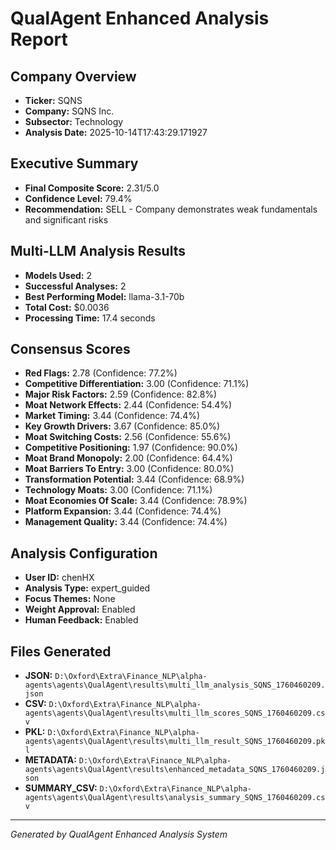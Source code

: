 # QualAgent Enhanced Analysis Report

## Company Overview
- **Ticker:** SQNS
- **Company:** SQNS Inc.
- **Subsector:** Technology
- **Analysis Date:** 2025-10-14T17:43:29.171927

## Executive Summary
- **Final Composite Score:** 2.31/5.0
- **Confidence Level:** 79.4%
- **Recommendation:** SELL - Company demonstrates weak fundamentals and significant risks

## Multi-LLM Analysis Results
- **Models Used:** 2
- **Successful Analyses:** 2
- **Best Performing Model:** llama-3.1-70b
- **Total Cost:** $0.0036
- **Processing Time:** 17.4 seconds

## Consensus Scores
- **Red Flags:** 2.78 (Confidence: 77.2%)
- **Competitive Differentiation:** 3.00 (Confidence: 71.1%)
- **Major Risk Factors:** 2.59 (Confidence: 82.8%)
- **Moat Network Effects:** 2.44 (Confidence: 54.4%)
- **Market Timing:** 3.44 (Confidence: 74.4%)
- **Key Growth Drivers:** 3.67 (Confidence: 85.0%)
- **Moat Switching Costs:** 2.56 (Confidence: 55.6%)
- **Competitive Positioning:** 1.97 (Confidence: 90.0%)
- **Moat Brand Monopoly:** 2.00 (Confidence: 64.4%)
- **Moat Barriers To Entry:** 3.00 (Confidence: 80.0%)
- **Transformation Potential:** 3.44 (Confidence: 68.9%)
- **Technology Moats:** 3.00 (Confidence: 71.1%)
- **Moat Economies Of Scale:** 3.44 (Confidence: 78.9%)
- **Platform Expansion:** 3.44 (Confidence: 74.4%)
- **Management Quality:** 3.44 (Confidence: 74.4%)

## Analysis Configuration
- **User ID:** chenHX
- **Analysis Type:** expert_guided
- **Focus Themes:** None
- **Weight Approval:** Enabled
- **Human Feedback:** Enabled

## Files Generated
- **JSON:** `D:\Oxford\Extra\Finance_NLP\alpha-agents\agents\QualAgent\results\multi_llm_analysis_SQNS_1760460209.json`
- **CSV:** `D:\Oxford\Extra\Finance_NLP\alpha-agents\agents\QualAgent\results\multi_llm_scores_SQNS_1760460209.csv`
- **PKL:** `D:\Oxford\Extra\Finance_NLP\alpha-agents\agents\QualAgent\results\multi_llm_result_SQNS_1760460209.pkl`
- **METADATA:** `D:\Oxford\Extra\Finance_NLP\alpha-agents\agents\QualAgent\results\enhanced_metadata_SQNS_1760460209.json`
- **SUMMARY_CSV:** `D:\Oxford\Extra\Finance_NLP\alpha-agents\agents\QualAgent\results\analysis_summary_SQNS_1760460209.csv`

---
*Generated by QualAgent Enhanced Analysis System*
